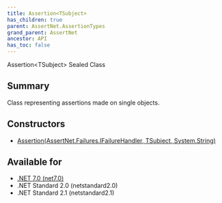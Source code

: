 ```yaml
---
title: Assertion<TSubject>
has_children: true
parent: AssertNet.AssertionTypes
grand_parent: AssertNet
ancestor: API
has_toc: false
---
```

Assertion&lt;TSubject&gt; Sealed Class

## Summary
Class representing assertions made on single objects.

## Constructors
- [Assertion(AssertNet.Failures.IFailureHandler, TSubject, System.String)](m_assertnet_assertiontypes_assertion_1__ctor_assertnet_failures_ifailurehandler_tsubject_system_string_.md)

## Available for
- [.NET 7.0 (net7.0)](https://versionsof.net/core/7.0/)
- .NET Standard 2.0 (netstandard2.0)
- .NET Standard 2.1 (netstandard2.1)
